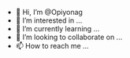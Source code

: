 - 👋 Hi, I’m @Opiyonag
- 👀 I’m interested in ...
- 🌱 I’m currently learning ...
- 💞️ I’m looking to collaborate on ...
- 📫 How to reach me ...

<!---
Opiyonag/Opiyonag is a ✨ special ✨ repository because its `README.md` (this file) appears on your GitHub profile.
You can click the Preview link to take a look at your changes.
--->
